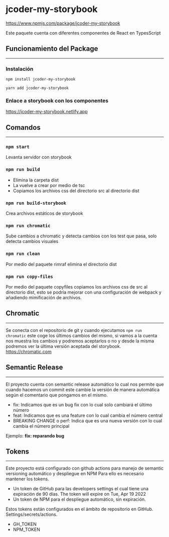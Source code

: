 # jcoder-my-storybook

https://www.npmjs.com/package/jcoder-my-storybook

Este paquete cuenta con diferentes componentes de React en TypesScript

## Funcionamiento del Package

---

### Instalación

```
npm install jcoder-my-storybook
```

```
yarn add jcoder-my-storybook
```

### Enlace a storybook con los componentes

https://jcoder-my-storybook.netlify.app

## Comandos

---

### ```npm start```

Levanta servidor con storybook

### ```npm run build```

- Elimina la carpeta dist
- La vuelve a crear por medio de tsc
- Copiamos los archivos css del directorio src al directorio dist

### ```npm run build-storybook```

Crea archivos estáticos de storybook

### ```npm run chromatic```

Sube cambios a chromatic y detecta cambios con los test que pasa, solo detecta cambios visuales

### ```npm run clean```

Por medio del paquete rimraf elimina el directorio dist

### ```npm run copy-files```

Por medio del paquete copyfiles copiamos los archivos css de src al directorio dist, esto se podría mejorar con una
configuración de webpack y añadiendo mimificación de archivos.

## Chromatic

---

Se conecta con el repositorio de git y cuando ejecutamos ```npm run chromatic``` este coge los últimos cambios del
mismo, si vamos a la cuenta nos muestra los cambios y podremos aceptarlos o no y desde la misma podremos ver la última
versión aceptada del storybook.
https://chromatic.com

## Semantic Release

---

El proyecto cuenta con semantic release automático lo cual nos permite que cuando hacemos un commit este cambie la
versión de manera automática según el comentario que pongamos en el mismo.

- fix: Indicamos que es un bug fix con lo cual solo cambiará el último número
- feat: Indicamos que es una feature con lo cual cambia el número central
- BREAKING CHANGE o perf: Indica que es una nueva versión con lo cual cambia el número principal

Ejemplo: **fix: reparando bug**

## Tokens

---

Este proyecto está configurado con github actions para manejo de semantic versioning automático y despliegue en NPM Para
ello es necesario mantener los tokens.

- Un token de GitHub para las developers settings el cual tiene una expiración de 90 días. The token will expire on Tue,
  Apr 19 2022
- Un token de NPM para el despliegue automático, sin expiración.

Estos tokens están configurados en el ámbito de repositorio en GitHub. Settings/secrets/actions.

- GH_TOKEN
- NPM_TOKEN



